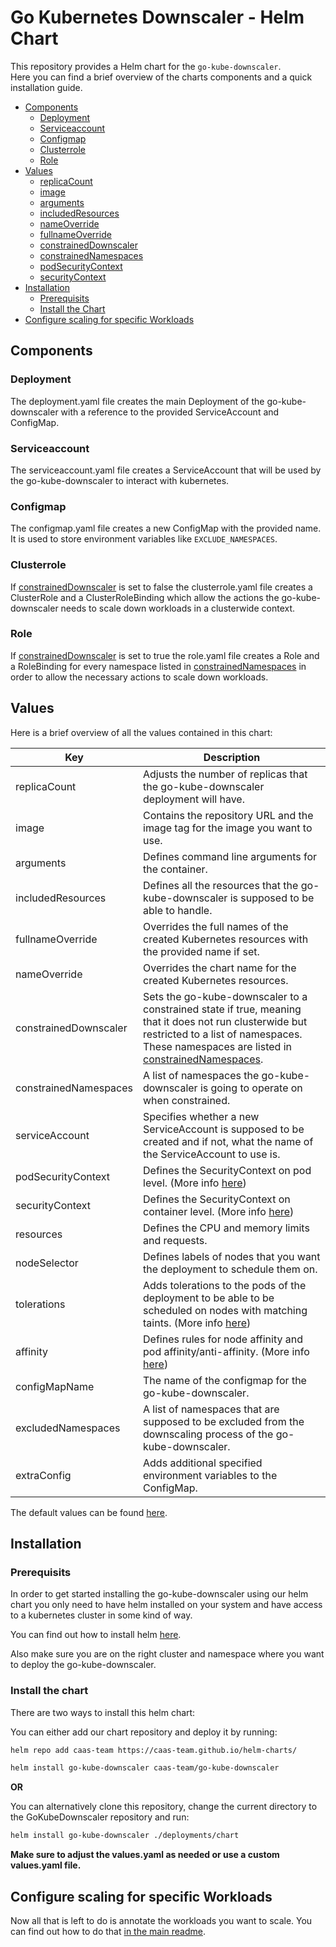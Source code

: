 # Go Kubernetes Downscaler - Helm Chart

This repository provides a Helm chart for the `go-kube-downscaler`.\
Here you can find a brief overview of the charts components and a quick installation guide.

- [Components](#components)
  - [Deployment](#deployment)
  - [Serviceaccount](#serviceaccount)
  - [Configmap](#configmap)
  - [Clusterrole](#clusterrole)
  - [Role](#role)
- [Values](#values)
  - [replicaCount](#replicaCount)
  - [image](#image)
  - [arguments](#arguments)
  - [includedResources](#includedResources)
  - [nameOverride](#nameOverride)
  - [fullnameOverride](#fullnameOverride)
  - [constrainedDownscaler](#constrainedDownscaler)
  - [constrainedNamespaces](#constrainedNamespaces)
  - [podSecurityContext](#podSecurityContext)
  - [securityContext](#securityContext)
- [Installation](#installation)
  - [Prerequisits](#prerequisits)
  - [Install the Chart](#install-the-chart)
- [Configure scaling for specific Workloads](#configure-scaling-for-specific-workloads)

## Components

### Deployment

The deployment.yaml file creates the main Deployment of the go-kube-downscaler with a reference to the provided ServiceAccount and ConfigMap.

### Serviceaccount

The serviceaccount.yaml file creates a ServiceAccount that will be used by the go-kube-downscaler to interact with kubernetes.

### Configmap

The configmap.yaml file creates a new ConfigMap with the provided name. It is used to store environment variables like `EXCLUDE_NAMESPACES`.

### Clusterrole

If [constrainedDownscaler](#constrainedDownscaler) is set to false the clusterrole.yaml file creates a ClusterRole and a ClusterRoleBinding which allow the actions the go-kube-downscaler needs to scale down workloads in a clusterwide context.

### Role

If [constrainedDownscaler](#constrainedDownscaler) is set to true the role.yaml file creates a Role and a RoleBinding for every namespace listed in [constrainedNamespaces](#constrainedNamespaces) in order to allow the necessary actions to scale down workloads.

## Values

Here is a brief overview of all the values contained in this chart:

<!-- It's recommended to disable word wrap to view/edit this table -->

| **Key**                                                 | **Description**                                                                                                                                                                                                              |
| ------------------------------------------------------- | ---------------------------------------------------------------------------------------------------------------------------------------------------------------------------------------------------------------------------- |
| <a id="replicaCount">replicaCount</a>                   | Adjusts the number of replicas that the go-kube-downscaler deployment will have.                                                                                                                                             |
| <a id="image">image</a>                                 | Contains the repository URL and the image tag for the image you want to use.                                                                                                                                                 |
| <a id="arguments">arguments</a>                         | Defines command line arguments for the container.                                                                                                                                                                            |
| <a id="includedResources">includedResources</a>         | Defines all the resources that the go-kube-downscaler is supposed to be able to handle.                                                                                                                                      |
| <a id="fullnameOverride">fullnameOverride</a>           | Overrides the full names of the created Kubernetes resources with the provided name if set.                                                                                                                                  |
| <a id="nameOverride">nameOverride</a>                   | Overrides the chart name for the created Kubernetes resources.                                                                                                                                                               |
| <a id="constrainedDownscaler">constrainedDownscaler</a> | Sets the go-kube-downscaler to a constrained state if true, meaning that it does not run clusterwide but restricted to a list of namespaces. These namespaces are listed in [constrainedNamespaces](#constrainedNamespaces). |
| <a id="constrainedNamespaces">constrainedNamespaces</a> | A list of namespaces the go-kube-downscaler is going to operate on when constrained.                                                                                                                                         |
| <a id="serviceAccount">serviceAccount</a>               | Specifies whether a new ServiceAccount is supposed to be created and if not, what the name of the ServiceAccount to use is.                                                                                                  |
| <a id="podSecurityContext">podSecurityContext</a>       | Defines the SecurityContext on pod level. (More info [here](https://kubernetes.io/docs/tasks/configure-pod-container/security-context/))                                                                                     |
| <a id="securityContext">securityContext</a>             | Defines the SecurityContext on container level. (More info [here](https://kubernetes.io/docs/tasks/configure-pod-container/security-context/))                                                                               |
| <a id="resources">resources</a>                         | Defines the CPU and memory limits and requests.                                                                                                                                                                              |
| <a id="nodeSelector">nodeSelector</a>                   | Defines labels of nodes that you want the deployment to schedule them on.                                                                                                                                                    |
| <a id="tolerations">tolerations</a>                     | Adds tolerations to the pods of the deployment to be able to be scheduled on nodes with matching taints. (More info [here](https://kubernetes.io/docs/concepts/scheduling-eviction/taint-and-toleration/))                   |
| <a id="affinity">affinity</a>                           | Defines rules for node affinity and pod affinity/anti-affinity. (More info [here](https://kubernetes.io/docs/concepts/scheduling-eviction/assign-pod-node/))                                                                 |
| <a id="configMapName">configMapName</a>                 | The name of the configmap for the go-kube-downscaler.                                                                                                                                                                        |
| <a id="excludedNamespaces">excludedNamespaces</a>       | A list of namespaces that are supposed to be excluded from the downscaling process of the go-kube-downscaler.                                                                                                                |
| <a id="extraConfig">extraConfig</a>                     | Adds additional specified environment variables to the ConfigMap.                                                                                                                                                            |

The default values can be found [here](./values.yaml).

## Installation

### Prerequisits

In order to get started installing the go-kube-downscaler using our helm chart you only need to have helm installed on your system and have access to a kubernetes cluster in some kind of way.

You can find out how to install helm [here](https://helm.sh/docs/intro/install/).

Also make sure you are on the right cluster and namespace where you want to deploy the go-kube-downscaler.

### Install the chart

There are two ways to install this helm chart:

You can either add our chart repository and deploy it by running:

```bash
helm repo add caas-team https://caas-team.github.io/helm-charts/

helm install go-kube-downscaler caas-team/go-kube-downscaler
```

**OR**

You can alternatively clone this repository, change the current directory to the GoKubeDownscaler repository and run:

```bash
helm install go-kube-downscaler ./deployments/chart
```

**Make sure to adjust the values.yaml as needed or use a custom values.yaml file.**

## Configure scaling for specific Workloads

Now all that is left to do is annotate the workloads you want to scale.
You can find out how to do that [in the main readme](../../README.md#configuration).
